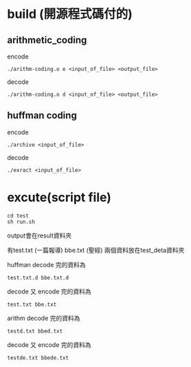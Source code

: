 # build (開源程式碼付的)
## arithmetic_coding

encode
``` 
./arithm-coding.o e <input_of_file> <output_file>  
```
decode
``` 
./arithm-coding.o d <input_of_file> <output_file> 
```
## huffman coding

encode
``` 
./archive <input_of_file> 
```
decode
``` 
./exract <input_of_file> 
```
# excute(script file)
``` 
cd test
sh run.sh
```
output會在result資料夾

有test.txt (一篇報導) bbe.txt (聖經) 
兩個資料放在test_deta資料夾

huffman decode 完的資料為

    test.txt.d bbe.txt.d

decode 又 encode 完的資料為 

    test.txt bbe.txt

arithm decode 完的資料為

    testd.txt bbed.txt

decode 又 encode 完的資料為 

    testde.txt bbede.txt

